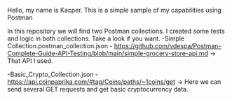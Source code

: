 Hello, my name is Kacper. This is a simple sample of my capabilities using Postman

In this repository we will find two Postman collections. I created some tests and logic in both collections. Take a look if you want.
  -Simple Collection.postman_collection.json - https://github.com/vdespa/Postman-Complete-Guide-API-Testing/blob/main/simple-grocery-store-api.md -> That API I used.
  
  -Basic_Crypto_Collection.json - https://api.coinpaprika.com/#tag/Coins/paths/~1coins/get -> Here we can send several GET requests and get basic cryptocurrency data.
